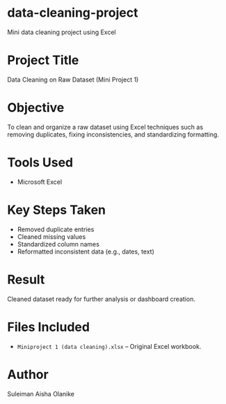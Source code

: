 # data-cleaning-project
Mini data cleaning project using Excel

# Project Title
Data Cleaning on Raw Dataset (Mini Project 1)

# Objective
To clean and organize a raw dataset using Excel techniques such as removing duplicates, fixing inconsistencies, and standardizing formatting.

# Tools Used
- Microsoft Excel

# Key Steps Taken
- Removed duplicate entries
- Cleaned missing values
- Standardized column names
- Reformatted inconsistent data (e.g., dates, text)

# Result
Cleaned dataset ready for further analysis or dashboard creation.

# Files Included
- `Miniproject 1 (data cleaning).xlsx` – Original Excel workbook.

# Author
Suleiman Aisha Olanike
